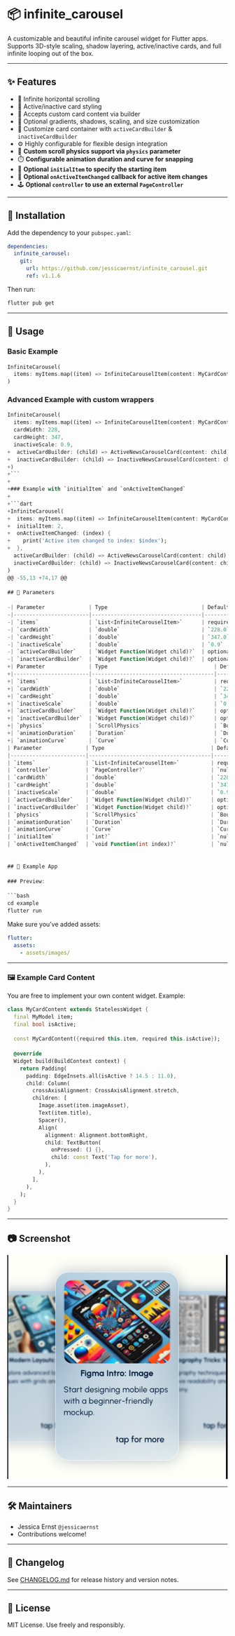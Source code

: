 # 📦 infinite_carousel

A customizable and beautiful infinite carousel widget for Flutter apps. Supports 3D-style scaling, shadow layering, active/inactive cards, and full infinite looping out of the box.

---

## ✨ Features

- 🔁 Infinite horizontal scrolling
- 🔳 Active/inactive card styling
- 🧩 Accepts custom card content via builder
- 🎨 Optional gradients, shadows, scaling, and size customization
- 🧱 Customize card container with `activeCardBuilder` & `inactiveCardBuilder`
- ⚙️ Highly configurable for flexible design integration
- 🧭 **Custom scroll physics support via `physics` parameter**
- ⏱️ **Configurable animation duration and curve for snapping**
- 🎯 **Optional `initialItem` to specify the starting item**
- 📢 **Optional `onActiveItemChanged` callback for active item changes**
- 🕹️ **Optional `controller` to use an external `PageController`**

---

## 🚀 Installation

Add the dependency to your `pubspec.yaml`:

```yaml
dependencies:
  infinite_carousel:
    git:
      url: https://github.com/jessicaernst/infinite_carousel.git
      ref: v1.1.6 
```

Then run:

```bash
flutter pub get
```

---

## 🔧 Usage

### Basic Example

```dart
InfiniteCarousel(
  items: myItems.map((item) => InfiniteCarouselItem(content: MyCardContent(item: item))).toList(),
)
```

### Advanced Example with custom wrappers

```dart
InfiniteCarousel(
  items: myItems.map((item) => InfiniteCarouselItem(content: MyCardContent(item: item))).toList(),
  cardWidth: 228,
  cardHeight: 347,
  inactiveScale: 0.9,
+  activeCardBuilder: (child) => ActiveNewsCarouselCard(content: child),
+  inactiveCardBuilder: (child) => InactiveNewsCarouselCard(content: child), 
+)
+```
+
+### Example with `initialItem` and `onActiveItemChanged`
+
+```dart
+InfiniteCarousel(
+  items: myItems.map((item) => InfiniteCarouselItem(content: MyCardContent(item: item))).toList(),
+  initialItem: 2,
+  onActiveItemChanged: (index) {
+    print('Active item changed to index: $index');
+  },
  activeCardBuilder: (child) => ActiveNewsCarouselCard(content: child),
  inactiveCardBuilder: (child) => InactiveNewsCarouselCard(content: child),
)
@@ -55,13 +74,17 @@

## 🧩 Parameters

-| Parameter              | Type                              | Default   | Description                                               |
-|------------------------|-----------------------------------|-----------|-----------------------------------------------------------|
-| `items`                | `List<InfiniteCarouselItem>`      | required  | The items to display in the carousel                      |
-| `cardWidth`            | `double`                          | `228.0`   | Width of each carousel card                               |
-| `cardHeight`           | `double`                          | `347.0`   | Height of each carousel card                              |
-| `inactiveScale`        | `double`                          | `0.9`     | Scale factor for inactive cards                           |
-| `activeCardBuilder`    | `Widget Function(Widget child)?`  | optional  | Custom wrapper for the active card                        |
-| `inactiveCardBuilder`  | `Widget Function(Widget child)?`  | optional  | Custom wrapper for the inactive cards                     |
+| Parameter              | Type                                  | Default                          | Description                                                                 |
+|------------------------|---------------------------------------|----------------------------------|-----------------------------------------------------------------------------|
+| `items`                | `List<InfiniteCarouselItem>`          | required                         | The items to display in the carousel                                        |
+| `cardWidth`            | `double`                              | `228.0`                          | Width of each carousel card                                                 |
+| `cardHeight`           | `double`                              | `347.0`                          | Height of each carousel card                                                |
+| `inactiveScale`        | `double`                              | `0.9`                            | Scale factor for inactive cards                                             |
+| `activeCardBuilder`    | `Widget Function(Widget child)?`      | optional                         | Custom wrapper for the active card                                          |
+| `inactiveCardBuilder`  | `Widget Function(Widget child)?`      | optional                         | Custom wrapper for the inactive cards                                       |
+| `physics`              | `ScrollPhysics`                       | `BouncingScrollPhysics()`        | Scroll physics for the carousel                                             |
+| `animationDuration`    | `Duration`                            | `Duration(milliseconds: 300)`    | Duration of the snapping animation                                          |
+| `animationCurve`       | `Curve`                               | `Curves.easeOut`                 | Curve for the snapping animation                                            |
| Parameter              | Type                                  | Default                          | Description                                                                                               |
|------------------------|---------------------------------------|----------------------------------|-----------------------------------------------------------------------------------------------------------|
| `items`                | `List<InfiniteCarouselItem>`          | required                         | The items to display in the carousel                                                                      |
| `controller`           | `PageController?`                     | `null`                           | Optional external `PageController` for fine-grained control. If null, an internal controller is created. |
| `cardWidth`            | `double`                              | `228.0`                          | Width of each carousel card                                                                               |
| `cardHeight`           | `double`                              | `347.0`                          | Height of each carousel card                                                                              |
| `inactiveScale`        | `double`                              | `0.9`                            | Scale factor for inactive cards                                                                           |
| `activeCardBuilder`    | `Widget Function(Widget child)?`      | optional                         | Custom wrapper for the active card                                                                        |
| `inactiveCardBuilder`  | `Widget Function(Widget child)?`      | optional                         | Custom wrapper for the inactive cards                                                                     |
| `physics`              | `ScrollPhysics`                       | `BouncingScrollPhysics()`        | Scroll physics for the carousel                                                                           |
| `animationDuration`    | `Duration`                            | `Duration(milliseconds: 300)`    | Duration of the snapping animation                                                                        |
| `animationCurve`       | `Curve`                               | `Curves.easeOut`                 | Curve for the snapping animation                                                                          |
| `initialItem`          | `int?`                                | `null`                           | Index of the item to be initially displayed in the center. Used if no external `controller` is provided. |
| `onActiveItemChanged`  | `void Function(int index)?`           | `null`                           | Callback when the active (center) item changes                                                            |


## 🧪 Example App

### Preview:

```bash
cd example
flutter run
```

Make sure you’ve added assets:

```yaml
flutter:
  assets:
    - assets/images/
```

---

### 🖼️ Example Card Content

You are free to implement your own content widget. Example:

```dart
class MyCardContent extends StatelessWidget {
  final MyModel item;
  final bool isActive;

  const MyCardContent({required this.item, required this.isActive});

  @override
  Widget build(BuildContext context) {
    return Padding(
      padding: EdgeInsets.all(isActive ? 14.5 : 11.0),
      child: Column(
        crossAxisAlignment: CrossAxisAlignment.stretch,
        children: [
          Image.asset(item.imageAsset),
          Text(item.title),
          Spacer(),
          Align(
            alignment: Alignment.bottomRight,
            child: TextButton(
              onPressed: () {},
              child: const Text('Tap for more'),
            ),
          ),
        ],
      ),
    );
  }
}
```

---

## 📷 Screenshot

![Carousel Preview](assets/screenshot.png)

---

## 🛠 Maintainers

- Jessica Ernst `@jessicaernst`  
- Contributions welcome!

---

## 📄 Changelog

See [CHANGELOG.md](CHANGELOG.md) for release history and version notes.

---

## 🪪 License

MIT License. Use freely and responsibly.
